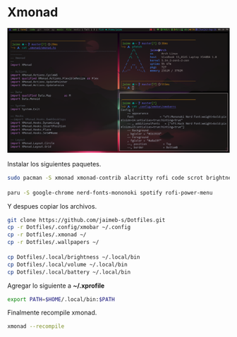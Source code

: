 # Xmonad

![xmonad](../.screenshot/xmonad.png)

Instalar los siguientes paquetes.

```bash
sudo pacman -S xmonad xmonad-contrib alacritty rofi code scrot brightnessctl xmobar feh xdotool pamixer pacman-contrib playerctl

paru -S google-chrome nerd-fonts-mononoki spotify rofi-power-menu
```

Y despues copiar los archivos.

```bash
git clone https://github.com/jaimeb-s/Dotfiles.git
cp -r Dotfiles/.config/xmobar ~/.config
cp -r Dotfiles/.xmonad ~/
cp -r Dotfiles/.wallpapers ~/

cp Dotfiles/.local/brightness ~/.local/bin
cp Dotfiles/.local/volume ~/.local/bin
cp Dotfiles/.local/battery ~/.local/bin
```

Agregar lo siguiente a **~/.xprofile**

```bash
export PATH=$HOME/.local/bin:$PATH
```

Finalmente recompile xmonad.

```bash
xmonad --recompile
```
